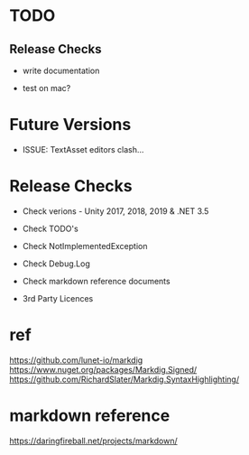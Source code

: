 TODO
==============================================================================

## Release Checks

* write documentation


* test on mac?



Future Versions
==============================================================================


* ISSUE: TextAsset editors clash...


Release Checks
==============================================================================

* Check verions - Unity 2017, 2018, 2019 & .NET 3.5

* Check TODO's
* Check NotImplementedException
* Check Debug.Log
* Check markdown reference documents
* 3rd Party Licences


 
ref
==============================================================================

https://github.com/lunet-io/markdig
https://www.nuget.org/packages/Markdig.Signed/
https://github.com/RichardSlater/Markdig.SyntaxHighlighting/


markdown reference
==============================================================================

https://daringfireball.net/projects/markdown/

